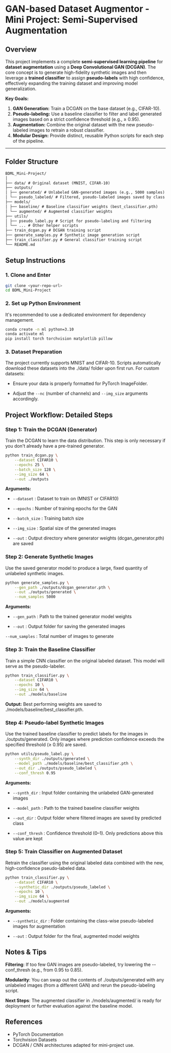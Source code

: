# GAN-based Dataset Augmentor - Mini Project: Semi-Supervised Augmentation

## Overview

This project implements a complete **semi-supervised learning pipeline** for **dataset augmentation** using a **Deep Convolutional GAN (DCGAN)**. The core concept is to generate high-fidelity synthetic images and then leverage a **trained classifier** to assign **pseudo-labels** with high confidence, effectively expanding the training dataset and improving model generalization.

**Key Goals:**
1. **GAN Generation:** Train a DCGAN on the base dataset (e.g., CIFAR-10).  
2. **Pseudo-labeling:** Use a baseline classifier to filter and label generated images based on a strict confidence threshold (e.g., ≥ 0.95).  
3. **Augmentation:** Combine the original dataset with the new pseudo-labeled images to retrain a robust classifier.  
4. **Modular Design:** Provide distinct, reusable Python scripts for each step of the pipeline.

---

## Folder Structure
```markdown
BDML_Mini-Project/
│
├── data/ # Original dataset (MNIST, CIFAR-10)
├── outputs/
│ ├── generated/ # Unlabeled GAN-generated images (e.g., 5000 samples)
│ └── pseudo_labeled/ # Filtered, pseudo-labeled images saved by class (Augmentation data)
├── models/
│ ├── baseline/ # Baseline classifier weights (best_classifier.pth)
│ └── augmented/ # Augmented classifier weights
├── utils/
│ ├── pseudo_label.py # Script for pseudo-labeling and filtering
│ └── ... # Other helper scripts
├── train_dcgan.py # DCGAN training script
├── generate_samples.py # Synthetic image generation script
├── train_classifier.py # General classifier training script
└── README.md
```


## Setup Instructions

### 1. Clone and Enter

```bash
git clone <your-repo-url>
cd BDML_Mini-Project
```
### 2. Set up Python Environment
It's recommended to use a dedicated environment for dependency management.

```bash
conda create -n ml python=3.10
conda activate ml
pip install torch torchvision matplotlib pillow
```
### 3. Dataset Preparation
The project currently supports MNIST and CIFAR-10. Scripts automatically download these datasets into the ./data/ folder upon first run. For custom datasets:

* Ensure your data is properly formatted for PyTorch ImageFolder.

* Adjust the `--nc` (number of channels) and `--img_size` arguments accordingly.

## Project Workflow: Detailed Steps
### Step 1: Train the DCGAN (Generator)
Train the DCGAN to learn the data distribution. This step is only necessary if you don't already have a pre-trained generator.

```bash
python train_dcgan.py \
    --dataset CIFAR10 \
    --epochs 25 \
    --batch_size 128 \
    --img_size 64 \
    --out ./outputs
```
**Arguments:**

* `--dataset` : Dataset to train on (MNIST or CIFAR10)

* `--epochs` : Number of training epochs for the GAN

* `--batch_size` : Training batch size

* `--img_size` : Spatial size of the generated images

* `--out` : Output directory where generator weights (dcgan_generator.pth) are saved

### Step 2: Generate Synthetic Images
Use the saved generator model to produce a large, fixed quantity of unlabeled synthetic images.

```bash
python generate_samples.py \
    --gen_path ./outputs/dcgan_generator.pth \
    --out ./outputs/generated \
    --num_samples 5000
```
**Arguments:**

* `--gen_path` : Path to the trained generator model weights

* `--out` : Output folder for saving the generated images

`--num_samples` : Total number of images to generate

### Step 3: Train the Baseline Classifier
Train a simple CNN classifier on the original labeled dataset. This model will serve as the pseudo-labeler.

```bash
python train_classifier.py \
    --dataset CIFAR10 \
    --epochs 10 \
    --img_size 64 \
    --out ./models/baseline
```
**Output:** Best performing weights are saved to ./models/baseline/best_classifier.pth.

### Step 4: Pseudo-label Synthetic Images
Use the trained baseline classifier to predict labels for the images in ./outputs/generated. Only images where prediction confidence exceeds the specified threshold (≥ 0.95) are saved.

```bash
python utils/pseudo_label.py \
    --synth_dir ./outputs/generated \
    --model_path ./models/baseline/best_classifier.pth \
    --out_dir ./outputs/pseudo_labeled \
    --conf_thresh 0.95
```
**Arguments:**

* `--synth_dir` : Input folder containing the unlabeled GAN-generated images

* `--model_path` : Path to the trained baseline classifier weights

* `--out_dir` : Output folder where filtered images are saved by predicted class

* `--conf_thresh` : Confidence threshold (0–1). Only predictions above this value are kept

### Step 5: Train Classifier on Augmented Dataset
Retrain the classifier using the original labeled data combined with the new, high-confidence pseudo-labeled data.

```bash
python train_classifier.py \
    --dataset CIFAR10 \
    --synthetic_dir ./outputs/pseudo_labeled \
    --epochs 10 \
    --img_size 64 \
    --out ./models/augmented
```
**Arguments:**

* `--synthetic_dir` : Folder containing the class-wise pseudo-labeled images for augmentation

* `--out` : Output folder for the final, augmented model weights

## Notes & Tips
**Filtering**: If too few GAN images are pseudo-labeled, try lowering the --conf_thresh (e.g., from 0.95 to 0.85).

**Modularity**: You can swap out the contents of ./outputs/generated with any unlabeled images (from a different GAN) and rerun the pseudo-labeling script.

**Next Steps**: The augmented classifier in ./models/augmented/ is ready for deployment or further evaluation against the baseline model.

## References

* PyTorch Documentation
* Torchvision Datasets
* DCGAN / CNN architectures adapted for mini-project use.